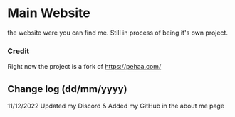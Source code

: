 # Main Website
the website were you can find me. Still in process of being it's own project.

### Credit
Right now the project is a fork of https://pehaa.com/



## Change log (dd/mm/yyyy)
11/12/2022 Updated my Discord & Added my GitHub in the about me page
